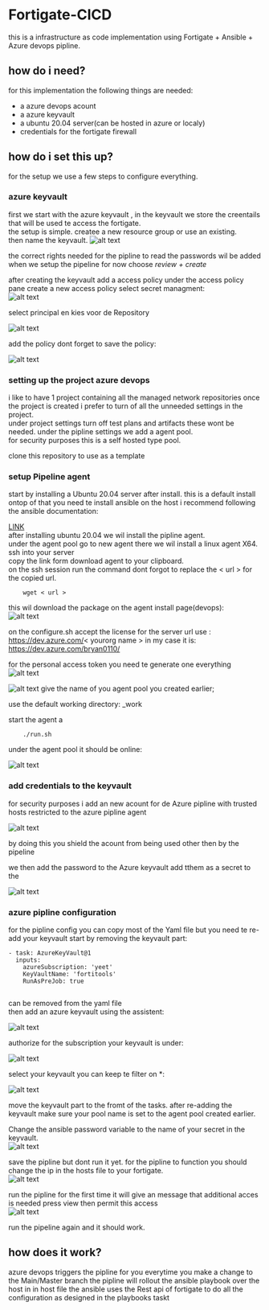 # Fortigate-CICD
this is a infrastructure as code implementation using Fortigate + Ansible + Azure devops pipline.
## how do i need?
for this implementation the following things are needed:

- a azure devops acount 
- a azure keyvault
- a ubuntu 20.04 server(can be hosted in azure or localy)
- credentials for the fortigate firewall

## how do i set this up?
for the setup we use a few steps to configure everything.


### azure keyvault 
first we start with the azure keyvault , in the keyvault we store the creentails that will be used te access the fortigate.  
the setup is simple. createe a new resource group or use an existing.  
then name the keyvault.
![alt text](https://github.com/bryanster/Fortigate-CICD/blob/main/docs/Pictures/keyvault1.png)

  
the correct rights needed for the pipline to read the passwords wil be added when we setup the pipeline
for now choose *review + create*

after creating the keyvault add a access policy under the access policy pane create a new access policy select secret managment:  
![alt text](https://github.com/bryanster/Fortigate-CICD/blob/main/docs/Pictures/keyvault2.png)

select principal en kies voor de Repository  

![alt text](https://github.com/bryanster/Fortigate-CICD/blob/main/docs/Pictures/keyvault3.png)
 
add the policy dont forget to save the policy:

![alt text](https://github.com/bryanster/Fortigate-CICD/blob/main/docs/Pictures/keyvault4.png)  


### setting up the project azure devops
i like to have 1 project containing all the managed network repositories
once the project is created i prefer to turn of all the unneeded settings in the project.   
under project settings turn off test plans and artifacts these wont be needed.
under the pipline settings we add a agent pool.  
for security purposes this is a self hosted type pool.  

clone this repository to use as a template

### setup Pipeline agent
start by installing a Ubuntu 20.04 server after install.
this is a default install ontop of that you need te install ansible on the host i recommend following the ansible documentation:

[LINK](https://docs.ansible.com/ansible/latest/installation_guide/intro_installation.html#installing-ansible-on-ubuntu)  
after installing ubuntu 20.04 we wil install the pipline agent.  
under the agent pool go to new agent there we wil install a linux agent X64.     
ssh into your server  
copy the link form download agent to your clipboard.  
on the ssh session run the command dont forgot to replace the < url > for the copied url.

        wget < url >

this wil download the package on the agent install page(devops):  
![alt text](https://github.com/bryanster/Fortigate-CICD/blob/main/docs/Pictures/newagent.png)

on the configure.sh
accept the license
for the server url use : https://dev.azure.com/< yourorg name >
in my case it is: https://dev.azure.com/bryan0110/

for the personal access token you need te generate one everything
![alt text](https://github.com/bryanster/Fortigate-CICD/blob/main/docs/Pictures/pat.png)

![alt text](https://github.com/bryanster/Fortigate-CICD/blob/main/docs/Pictures/agent.png)
give the name of you agent pool you created earlier;

use the default working directory: _work

start the agent a

        ./run.sh


under the agent pool it should be online:

![alt text](https://github.com/bryanster/Fortigate-CICD/blob/main/docs/Pictures/agentpool.png)


### add credentials to the keyvault
for security purposes i add an new acount for de Azure pipline with trusted hosts restricted to the azure pipline agent


![alt text](https://github.com/bryanster/Fortigate-CICD/blob/main/docs/Pictures/fgtuser.png)

by doing this you shield the acount from being used other then by the pipeline

we then add the password to the Azure keyvault add tthem as a secret to the

![alt text](https://github.com/bryanster/Fortigate-CICD/blob/main/docs/Pictures/secret.png)

### azure pipline configuration
for the pipline config you can copy most of the Yaml file but you need te re-add your keyvault start by removing the keyvault part:

```
- task: AzureKeyVault@1
  inputs:
    azureSubscription: 'yeet'
    KeyVaultName: 'fortitools'
    RunAsPreJob: true
    
```
can be removed from the yaml file  
then add an azure keyvault using the assistent:  

![alt text](https://github.com/bryanster/Fortigate-CICD/blob/main/docs/Pictures/pipeline1.png)

authorize for the subscription your keyvault is under:  

![alt text](https://github.com/bryanster/Fortigate-CICD/blob/main/docs/Pictures/pipeline2.png)

select your keyvault you can keep te filter on *:


![alt text](https://github.com/bryanster/Fortigate-CICD/blob/main/docs/Pictures/pipeline3.png)

move the keyvault part to the fromt of the tasks.
after re-adding the keyvault make sure your pool name is set to the agent pool created earlier.

Change the ansible password variable to the name of your secret in the keyvault.  
![alt text](https://github.com/bryanster/Fortigate-CICD/blob/main/docs/Pictures/pipeline4.png)  

save the pipline but dont run it yet.
for the pipline to function you should change the ip in the hosts file to your fortigate.   
![alt text](https://github.com/bryanster/Fortigate-CICD/blob/main/docs/Pictures/host.png)

run the pipline for the first time it will give an message that additional acces is needed press view then permit this access  
![alt text](https://github.com/bryanster/Fortigate-CICD/blob/main/docs/Pictures/pipeline5.png)  


run the pipeline again and it should work.


## how does it work?
azure devops triggers the pipline for you everytime you make a change to the Main/Master branch the pipline will rollout the ansible playbook over the host in in host file the ansible uses the Rest api of fortigate to do all the configuration as designed in the playbooks taskt